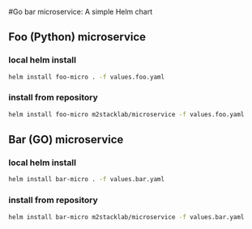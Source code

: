 #Go bar microservice: A simple Helm chart

## Foo (Python) microservice

### local helm install

```bash
helm install foo-micro . -f values.foo.yaml
```

### install from repository

```bash
helm install foo-micro m2stacklab/microservice -f values.foo.yaml
```

## Bar (GO) microservice

### local helm install

```bash
helm install bar-micro . -f values.bar.yaml
```

### install from repository

```bash
helm install bar-micro m2stacklab/microservice -f values.bar.yaml
```
